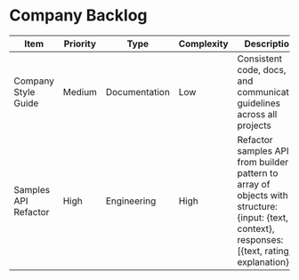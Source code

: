 # Company Backlog

| Item                 | Priority | Type          | Complexity | Description                                                                                                                                      |
| -------------------- | -------- | ------------- | ---------- | ------------------------------------------------------------------------------------------------------------------------------------------------ |
| Company Style Guide  | Medium   | Documentation | Low        | Consistent code, docs, and communication guidelines across all projects                                                                          |
| Samples API Refactor | High     | Engineering   | High       | Refactor samples API from builder pattern to array of objects with structure: {input: {text, context}, responses: [{text, rating, explanation}]} |
